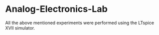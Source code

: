 # Analog-Electronics-Lab
All the above mentioned experiments were performed using the LTspice XVII simulator.
